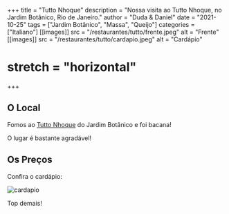 +++
title = "Tutto Nhoque"
description = "Nossa visita ao Tutto Nhoque, no Jardim Botânico, Rio de Janeiro."
author = "Duda & Daniel"
date = "2021-10-25"
tags = ["Jardim Botânico", "Massa", "Queijo"]
categories = ["Italiano"]
[[images]]
  src = "/restaurantes/tutto/frente.jpeg"
  alt = "Frente"
[[images]]
  src = "/restaurantes/tutto/cardapio.jpeg"
  alt = "Cardápio"
  # stretch = "horizontal"
+++

## O Local

Fomos ao [Tutto Nhoque](https://tuttonhoque.com.br/) do Jardim Botânico e foi bacana!

O lugar é bastante agradável!

## Os Preços

Confira o cardápio:

![cardapio](/restaurantes/tutto/cardapio.jpeg "Cardápio")

Top demais!
